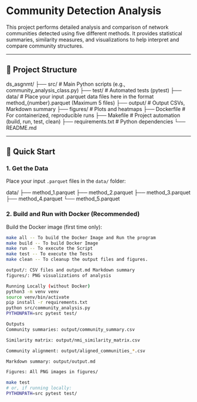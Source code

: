 # Community Detection Analysis

This project performs detailed analysis and comparison of network communities detected using five different methods. It provides statistical summaries, similarity measures, and visualizations to help interpret and compare community structures.

---

## 📂 Project Structure

ds_asgnmt/
├── src/ # Main Python scripts (e.g., community_analysis_class.py)
├── test/ # Automated tests (pytest)
├── data/ # Place your input .parquet data files here in the format method_{number}.parquet (Maximum 5 files)
├── output/ # Output CSVs, Markdown summary
├── figures/ # Plots and heatmaps
├── Dockerfile # For containerized, reproducible runs
├── Makefile # Project automation (build, run, test, clean)
├── requirements.txt # Python dependencies
└── README.md


---

## 🚀 Quick Start

### 1. **Get the Data**

Place your input `.parquet` files in the `data/` folder:

data/
├── method_1.parquet
├── method_2.parquet
├── method_3.parquet
├── method_4.parquet
└── method_5.parquet


### 2. **Build and Run with Docker (Recommended)**

Build the Docker image (first time only):

```bash
make all -- To build the Docker Image and Run the program
make build -- To build Docker Image
make run -- To execute the Script
make test -- To execute the Tests
make clean -- To cleanup the output files and figures.

output/: CSV files and output.md Markdown summary
figures/: PNG visualizations of analysis

Running Locally (without Docker)
python3 -m venv venv
source venv/bin/activate
pip install -r requirements.txt
python src/community_analysis.py
PYTHONPATH=src pytest test/

Outputs
Community summaries: output/community_summary.csv

Similarity matrix: output/nmi_similarity_matrix.csv

Community alignment: output/aligned_communities_*.csv

Markdown summary: output/output.md

Figures: All PNG images in figures/

make test
# or, if running locally:
PYTHONPATH=src pytest test/

